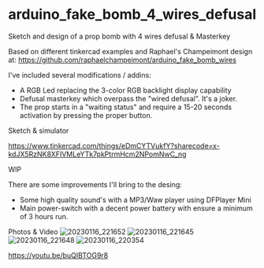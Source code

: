 # arduino_fake_bomb_4_wires_defusal
Sketch and design of a prop bomb with 4 wires defusal &amp; Masterkey

Based on different tinkercad examples and Raphael's Champeimont design at: https://github.com/raphaelchampeimont/arduino_fake_bomb_wires

I've included several modifications / addins:

- A RGB Led replacing the 3-color RGB backlight display capability
- Defusal masterkey which overpass the "wired defusal". It's a joker.
- The prop starts in  a "waiting status" and require a 15-20 seconds activation by pressing the proper button.

Sketch & simulator

https://www.tinkercad.com/things/eDmCYTVukfY?sharecode=x-kdJX5RzNK8XFIVMLeYTk7pkPtrmHcm2NPomNwC_ng

WIP

There are some improvements I'll bring to the desing:

- Some high quality sound's with a MP3/Waw player using DFPlayer Mini
- Main power-switch with a decent power battery with ensure a minimum of 3 hours run.

Photos & Video
![20230116_221652](https://user-images.githubusercontent.com/26527766/212768116-fb9ee212-8377-43a4-b2ed-085bc188fef2.jpg)
![20230116_221645](https://user-images.githubusercontent.com/26527766/212768192-82bbf4ae-ad66-4fb1-b30d-aceaa6fb5c82.jpg)
![20230116_221648](https://user-images.githubusercontent.com/26527766/212768232-747ef86a-e3ad-4969-92dd-59abb5edc36d.jpg)
![20230116_220354](https://user-images.githubusercontent.com/26527766/212768327-a16afa44-9d1c-4fb8-9735-d24f71188168.jpg)


https://youtu.be/buQIBTOG9r8
